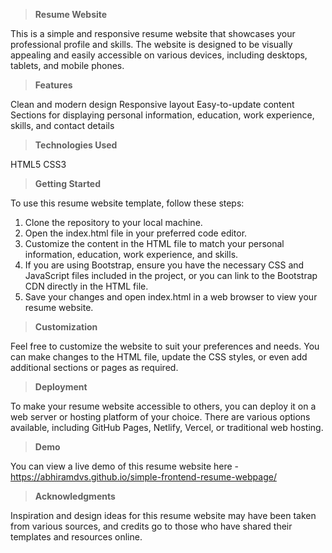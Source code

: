 > **Resume Website**

This is a simple and responsive resume website that showcases your professional profile and skills. The website is designed to be visually appealing and easily accessible on various devices, including desktops, tablets, and mobile phones.

> **Features**

Clean and modern design
Responsive layout
Easy-to-update content
Sections for displaying personal information, education, work experience, skills, and contact details

> **Technologies Used**

HTML5
CSS3

> **Getting Started**

To use this resume website template, follow these steps:

1. Clone the repository to your local machine.
2. Open the index.html file in your preferred code editor.
3. Customize the content in the HTML file to match your personal information, education, work experience, and skills.
4. If you are using Bootstrap, ensure you have the necessary CSS and JavaScript files included in the project, or you can link to the Bootstrap CDN directly in the HTML file.
5. Save your changes and open index.html in a web browser to view your resume website.

> **Customization**

Feel free to customize the website to suit your preferences and needs. You can make changes to the HTML file, update the CSS styles, or even add additional sections or pages as required.

> **Deployment**

To make your resume website accessible to others, you can deploy it on a web server or hosting platform of your choice. There are various options available, including GitHub Pages, Netlify, Vercel, or traditional web hosting.

> **Demo**

You can view a live demo of this resume website here - https://abhiramdvs.github.io/simple-frontend-resume-webpage/

> **Acknowledgments**

Inspiration and design ideas for this resume website may have been taken from various sources, and credits go to those who have shared their templates and resources online.
